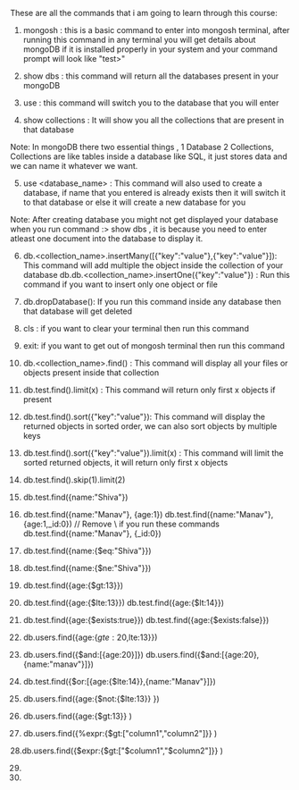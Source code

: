 These are all the commands that i am going to learn through this course:

1. mongosh : this is a basic command to enter into mongosh terminal, after running this command in any terminal you will get details about mongoDB if it is installed properly in your system and your command prompt will look like "test>"

2. show dbs : this command will return all the databases present in your mongoDB

3. use <database name> : this command will switch you to the database that you will enter

4. show collections : It will show you all the collections that are present in that database

Note: In mongoDB there two essential things , 1 Database 2 Collections, Collections are like tables inside a database like SQL, it just stores data and we can name it whatever we want.

5. use <database_name> : This command will also used to create a database, if name that you entered is already exists then it will switch it to that database or else it will create a new database for you

Note: After creating database you might not get displayed your database when you run command :> show dbs , it is because you need to enter atleast one document into the database to display it.

6. db.<collection_name>.insertMany([{"key":"value"},{"key":"value"}]): This command will add multiple the object
   inside the collection of your database
   db.db.<collection_name>.insertOne({"key":"value"}) : Run this command if you want to insert only one object or file

7. db.dropDatabase(): If you run this command inside any database then that database will get deleted

8. cls : if you want to clear your terminal then run this command

9. exit: if you want to get out of mongosh terminal then run this command

10. db.<collection_name>.find() : This command will display all your files or objects present inside that collection

11. db.test.find().limit(x) : This command will return only first x objects if present

12. db.test.find().sort({"key":"value"}): This command will display the returned objects in sorted order, we can also sort objects by multiple keys

13. db.test.find().sort({"key":"value"}).limit(x) : This command will limit the sorted returned objects, it will return only first x objects

14. db.test.find().skip(1).limit(2)

15. db.test.find({name:"Shiva"})

16. db.test.find({name:"Manav"}, {age:1})
    db.test.find({name:"Manav"}, {age:1,\_id:0}) // Remove \ if you run these commands
    db.test.find({name:"Manav"}, {\_id:0})

17. db.test.find({name:{$eq:"Shiva"}})

18. db.test.find({name:{$ne:"Shiva"}})

19. db.test.find({age:{$gt:13}})

20. db.test.find({age:{$lte:13}})
    db.test.find({age:{$lt:14}})

21. db.test.find({age:{$exists:true}})
    db.test.find({age:{$exists:false}})

22. db.users.find({age:{$gte:20,$lte:13}})

23. db.users.find({$and:[{age:20}]})
    db.users.find({$and:[{age:20},{name:"manav"}]})

24. db.test.find({$or:[{age:{$lte:14}},{name:"Manav"}]})

25. db.users.find({age:{$not:{$lte:13}} })

26. db.users.find({age:{$gt:13}} )

27. db.users.find({%expr:{$gt:["column1","column2"]}} )

28.db.users.find({$expr:{$gt:["$column1","$column2"]}} )

29.

30.

